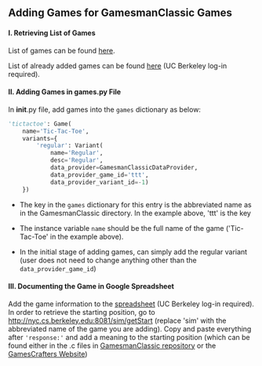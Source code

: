 ## Adding Games for GamesmanClassic Games

#### I. Retrieving List of Games

List of games can be found [here](http://nyc.cs.berkeley.edu:8081/getGames).


List of already added games can be found [here](https://docs.google.com/spreadsheets/d/1-V9lE1N1Y-E-0Oi1uOnjEEdIwRwyy4cHzBKxb3h9MHw/edit?usp=sharing) (UC Berkeley log-in required).

#### II. Adding Games in games.py File

In __init__.py file, add games into the `games` dictionary as below:

```python
'tictactoe': Game(
    name='Tic-Tac-Toe',
    variants={
        'regular': Variant(
            name='Regular',
            desc='Regular',
            data_provider=GamesmanClassicDataProvider,
            data_provider_game_id='ttt',
            data_provider_variant_id=-1)
    })
```

- The key in the `games` dictionary for this entry is the abbreviated name as in the GamesmanClassic directory.
In the example above, 'ttt' is the key

- The instance variable  `name` should be the full name of the game ('Tic-Tac-Toe' in the example above).

- In the initial stage of adding games, can simply add the regular variant (user does not need to change anything other than the
`data_provider_game_id`)

#### III. Documenting the Game in Google Spreadsheet

Add the game information to the [spreadsheet](https://docs.google.com/spreadsheets/d/1-V9lE1N1Y-E-0Oi1uOnjEEdIwRwyy4cHzBKxb3h9MHw/edit?usp=sharing) (UC Berkeley log-in required).
In order to retrieve the starting position, go to http://nyc.cs.berkeley.edu:8081/sim/getStart (replace 'sim' with the abbreviated name of the game
you are adding). Copy and paste everything after `'response:'` and add a meaning to the starting position (which can be found either in the .c files in 
[GamesmanClassic repository](https://github.com/GamesCrafters/GamesmanClassic/tree/master/src) or the
[GamesCrafters Website](http://gamescrafters.berkeley.edu/games.php))

